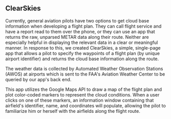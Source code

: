 ## ClearSkies

Currently, general aviation pilots have two options to get cloud base information
 when developing a flight plan. They can call flight service and have a report
 read to them over the phone, or they can use an app that returns the raw,
 unparsed METAR data along their route. Neither are especially helpful in displaying
  the relevant data in a clear or meaningful manner.  In response to this, we created
  ClearSkies, a simple, single-page app that allows a pilot to specify the waypoints
  of a flight plan (by unique airport identifier) and returns the cloud base information
  along the route.

The weather data is collected by Automated Weather Observation Stations (AWOS) at
airports which is sent to the FAA's Aviation Weather Center to be queried by our app's back end.

This app utilizes the Google Maps API to draw a map of the flight plan and plot
color-coded markers to represent the cloud conditions.  When a user clicks on one of these markers,
an information window containing that airfield's identifier, name, and coordinates will
populate, allowing the pilot to familiarize him or herself with the airfields along the
flight route.
